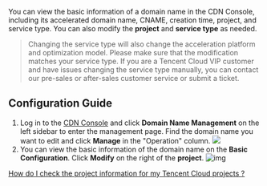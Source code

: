 You can view the basic information of a domain name in the CDN Console, including its accelerated domain name, CNAME, creation time, project, and service type. You can also modify the **project** and **service type** as needed.

> Changing the service type will also change the acceleration platform and optimization model. Please make sure that the modification matches your service type. If you are a Tencent Cloud VIP customer and have issues changing the service type manually, you can contact our pre-sales or after-sales customer service or submit a ticket.

## Configuration Guide
1. Log in to the [CDN Console](https://console.cloud.tencent.com/cdn) and click **Domain Name Management** on the left sidebar to enter the management page. Find the domain name you want to edit and click **Manage** in the "Operation" column.
![](https://main.qcloudimg.com/raw/da591cb2a191f187bf4de835e7ab7db6.png)
2. You can view the basic information of the domain name on the **Basic Configuration**.
   Click **Modify** on the right of the **project**.
![img](https://main.qcloudimg.com/raw/e0172167c358d8e01fe1df9aa43157aa.png)

[How do I check the project information for my Tencent Cloud projects ?](https://console.cloud.tencent.com/project)

